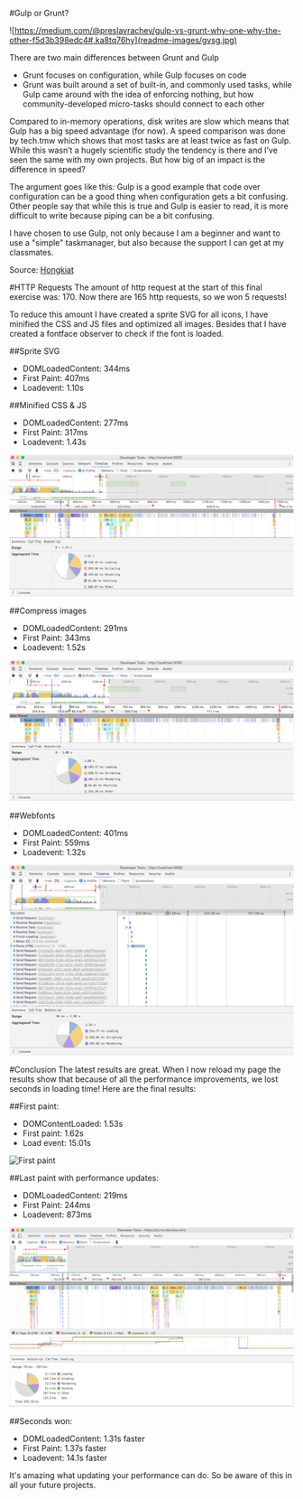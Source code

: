 #Gulp or Grunt?

![https://medium.com/@preslavrachev/gulp-vs-grunt-why-one-why-the-other-f5d3b398edc4#.ka8tq76hy](readme-images/gvsg.jpg)

There are two main differences between Grunt and Gulp
- Grunt focuses on configuration, while Gulp focuses on code
- Grunt was built around a set of built-in, and commonly used tasks, while Gulp came around with the idea of enforcing nothing, but how community-developed micro-tasks should connect to each other

Compared to in-memory operations, disk writes are slow which means that Gulp has a big speed advantage (for now). A speed comparison was done by tech.tmw which shows that most tasks are at least twice as fast on Gulp. While this wasn’t a hugely scientific study the tendency is there and I’ve seen the same with my own projects. But how big of an impact is the difference in speed?

The argument goes like this: Gulp is a good example that code over configuration can be a good thing when configuration gets a bit confusing. Other people say that while this is true and Gulp is easier to read, it is more difficult to write because piping can be a bit confusing.

I have chosen to use Gulp, not only because I am a beginner and want to use a "simple" taskmanager, but also because the support I can get at my classmates. 

Source: [Hongkiat](http://www.hongkiat.com/blog/gulp-vs-grunt/)

#HTTP Requests
The amount of http request at the start of this final exercise was: 170. Now there are 165 http requests, so we won 5 requests! 

To reduce this amount I have created a sprite SVG for all icons, I have minified the CSS and JS files and optimized all images. Besides that I have created a fontface observer to check if the font is loaded.

##Sprite SVG
- DOMLoadedContent: 344ms
- First Paint: 407ms
- Loadevent: 1.10s

##Minified CSS & JS 
- DOMLoadedContent: 277ms
- First Paint: 317ms
- Loadevent: 1.43s

![Minified CSS & JS](readme-images/minified-css-js.jpg)

##Compress images
- DOMLoadedContent: 291ms
- First Paint: 343ms
- Loadevent: 1.52s

![Images Compress](readme-images/images-compress.jpg)

##Webfonts
- DOMLoadedContent: 401ms
- First Paint: 559ms
- Loadevent: 1.32s

![Webfont](readme-images/webfont.jpg)

#Conclusion
The latest results are great. When I now reload my page the results show that because of all the performance improvements, we lost seconds in loading time! Here are the final results:

##First paint:
- DOMContentLoaded: 1.53s
- First paint: 1.62s
- Load event: 15.01s

![First paint](readme-images/firt-paint-ever.jpg)

##Last paint with performance updates:
- DOMLoadedContent: 219ms
- First Paint: 244ms
- Loadevent: 873ms

![Last paint](readme-images/last-paint.jpg)

##Seconds won:
- DOMLoadedContent: 1.31s faster
- First Paint: 1.37s faster
- Loadevent: 14.1s faster

It's amazing what updating your performance can do. So be aware of this in all your future projects. 








